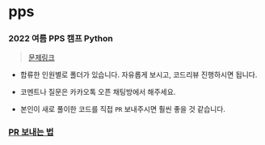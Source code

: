 # pps

### 2022 여름 PPS 캠프 Python
> [문제링크](https://docs.google.com/spreadsheets/d/1ujNsIhnNjwF5n_pGQpgGoBc6RWSOvjFj03odKKLgp8E/edit?usp=sharing)

* 합류한 인원별로 폴더가 있습니다.
자유롭게 보시고, 코드리뷰 진행하시면 됩니다.

* 코멘트나 질문은 카카오톡 오픈 채팅방에서 해주세요.

* 본인이 새로 풀이한 코드를 직접 `PR` 보내주시면 훨씬 좋을 것 같습니다.
### [PR 보내는 법](pr.md)